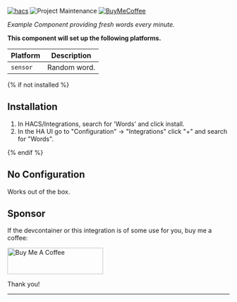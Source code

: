[![hacs][hacsbadge]][hacs]
![Project Maintenance][maintenance-shield]
[![BuyMeCoffee][buymecoffeebadge]][buymecoffee]

_Example Component providing fresh words every minute._

**This component will set up the following platforms.**

Platform | Description
-- | --
`sensor` | Random word.

<!-- ![example][exampleimg] -->

{% if not installed %}
## Installation

1. In HACS/Integrations, search for 'Words' and click install.
1. In the HA UI go to "Configuration" -> "Integrations" click "+" and search for "Words".

{% endif %}

## No Configuration

Works out of the box.

## Sponsor

If the devcontainer or this integration is of some use for you, buy me a coffee:

<a href="https://www.buymeacoffee.com/LaggAt" target="_blank"><img src="https://cdn.buymeacoffee.com/buttons/v2/default-yellow.png" alt="Buy Me A Coffee" style="height: 60px !important;width: 217px !important;" ></a>

Thank you!

<!---->

***

[buymecoffee]: https://www.buymeacoffee.com/LaggAt
[buymecoffeebadge]: https://img.shields.io/badge/buy%20me%20a%20coffee-donate-yellow.svg?style=for-the-badge
[hacs]: https://github.com/hacs/integration
[hacsbadge]: https://img.shields.io/badge/HACS-Default-orange.svg?style=for-the-badge
[license-shield]: https://img.shields.io/github/license/LaggAt/ha-jokes
[maintenance-shield]: https://img.shields.io/badge/maintainer-Florian%20Lagg-blue.svg?style=for-the-badge
[releases-shield]: https://img.shields.io/github/release/custom-components/ha-jokes.svg?style=for-the-badge
[releases]: https://github.com/custom-components/ha-jokes/releases